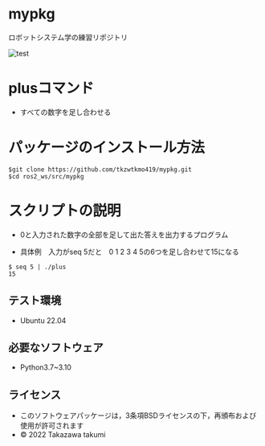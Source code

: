 # mypkg
ロボットシステム学の練習リポジトリ

![test](https://github.com/tkzwtkmo419/mypkg/actions/workflows/test.yml/badge.svg)

# plusコマンド
* すべての数字を足し合わせる

# パッケージのインストール方法

```
$git clone https://github.com/tkzwtkmo419/mypkg.git
$cd ros2_ws/src/mypkg
```
# スクリプトの説明

* 0と入力された数字の全部を足して出た答えを出力するプログラム

* 具体例　入力がseq 5だと　0 1 2 3 4 5の6つを足し合わせて15になる
```
$ seq 5 | ./plus
15
```
## テスト環境
* Ubuntu 22.04

## 必要なソフトウェア
* Python3.7~3.10

## ライセンス

* このソフトウェアパッケージは，3条項BSDライセンスの下，再頒布および使用が許可されます
* © 2022 Takazawa takumi
